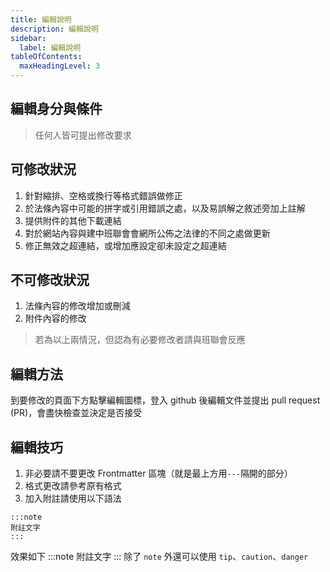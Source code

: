 ```yaml
---
title: 編輯說明
description: 編輯說明
sidebar:
  label: 編輯說明
tableOfContents:
  maxHeadingLevel: 3
---
```


## 編輯身分與條件
> 任何人皆可提出修改要求

## 可修改狀況
1. 針對縮排、空格或換行等格式錯誤做修正
2. 於法條內容中可能的拼字或引用錯誤之處，以及易誤解之敘述旁加上註解
3. 提供附件的其他下載連結
4. 對於網站內容與建中班聯會會網所公佈之法律的不同之處做更新
5. 修正無效之超連結，或增加應設定卻未設定之超連結

## 不可修改狀況
1. 法條內容的修改增加或刪減
2. 附件內容的修改
> 若為以上兩情況，但認為有必要修改者請與班聯會反應

## 編輯方法
到要修改的頁面下方點擊編輯圖標，登入 github 後編輯文件並提出 pull request (PR)，會盡快檢查並決定是否接受

## 編輯技巧
1. 非必要請不要更改 Frontmatter 區塊（就是最上方用`---`隔開的部分）
2. 格式更改請參考原有格式
3. 加入附註請使用以下語法
```
:::note
附註文字
:::
```
效果如下
:::note
附註文字
:::
除了 `note` 外還可以使用 `tip`、`caution`、`danger`

